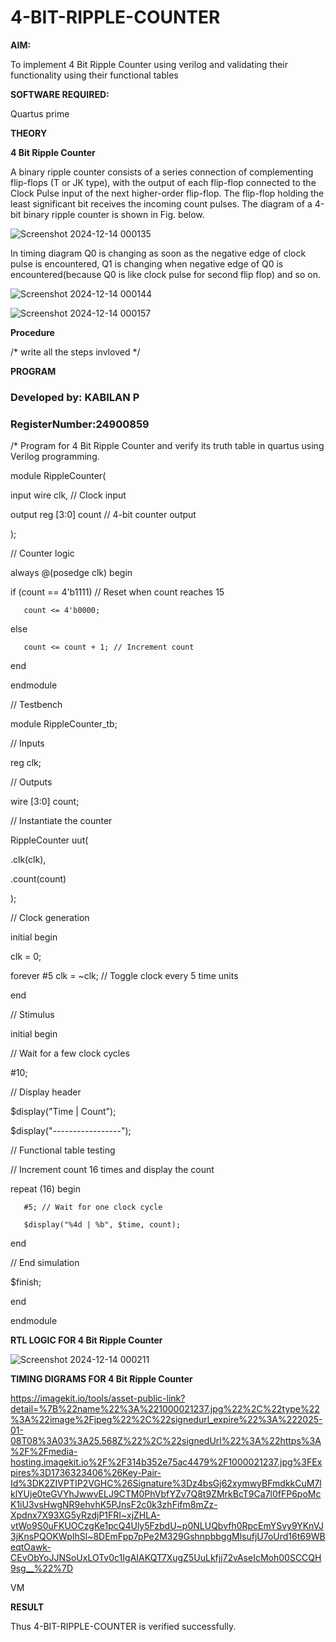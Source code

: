 # 4-BIT-RIPPLE-COUNTER

**AIM:**

To implement  4 Bit Ripple Counter using verilog and validating their functionality using their functional tables

**SOFTWARE REQUIRED:**

Quartus prime

**THEORY**

**4 Bit Ripple Counter**

A binary ripple counter consists of a series connection of complementing flip-flops (T or JK type), with the output of each flip-flop connected to the Clock Pulse input of the next higher-order flip-flop. The flip-flop holding the least significant bit receives the incoming count pulses. The diagram of a 4-bit binary ripple counter is shown in Fig. below.

![Screenshot 2024-12-14 000135](https://github.com/user-attachments/assets/dbb131ec-cb31-45c9-88ac-faaebdc67f24)

In timing diagram Q0 is changing as soon as the negative edge of clock pulse is encountered, Q1 is changing when negative edge of Q0 is encountered(because Q0 is like clock pulse for second flip flop) and so on.

![Screenshot 2024-12-14 000144](https://github.com/user-attachments/assets/39599268-d956-43f3-b7d8-6035e5871340)

![Screenshot 2024-12-14 000157](https://github.com/user-attachments/assets/593df924-e20a-496b-871b-78dd91a94807)

**Procedure**

/* write all the steps invloved */

**PROGRAM**
### Developed by: KABILAN P
### RegisterNumber:24900859
/* Program for 4 Bit Ripple Counter and verify its truth table in quartus using Verilog programming.

 module RippleCounter(
   
   input wire clk,  // Clock input
   
   output reg [3:0] count // 4-bit counter output

);


// Counter logic

always @(posedge clk) begin

   if (count == 4'b1111) // Reset when count reaches 15
   
       count <= 4'b0000;

  else
      
       count <= count + 1; // Increment count

end

endmodule

// Testbench

module RippleCounter_tb;

// Inputs

reg clk;

// Outputs

wire [3:0] count;

// Instantiate the counter

RippleCounter uut(

   .clk(clk),
  
   .count(count)

);

// Clock generation

initial begin
   
   clk = 0;
   
   forever #5 clk = ~clk; // Toggle clock every 5 time units

end

// Stimulus

initial begin
   
   // Wait for a few clock cycles
  
   #10;   
   
   // Display header
   
   $display("Time | Count");
   
   $display("-----------------");

   // Functional table testing
   
   // Increment count 16 times and display the count
   
   repeat (16) begin
       
       #5; // Wait for one clock cycle
       
       $display("%4d | %b", $time, count);
   
   end
  
   // End simulation
  
   $finish;

end

endmodule

**RTL LOGIC FOR 4 Bit Ripple Counter**

![Screenshot 2024-12-14 000211](https://github.com/user-attachments/assets/cefa0761-4baa-4153-a8e2-ec319ff175f4)


**TIMING DIGRAMS FOR 4 Bit Ripple Counter**

https://imagekit.io/tools/asset-public-link?detail=%7B%22name%22%3A%221000021237.jpg%22%2C%22type%22%3A%22image%2Fjpeg%22%2C%22signedurl_expire%22%3A%222025-01-08T08%3A03%3A25.568Z%22%2C%22signedUrl%22%3A%22https%3A%2F%2Fmedia-hosting.imagekit.io%2F%2F314b352e75ac4479%2F1000021237.jpg%3FExpires%3D1736323406%26Key-Pair-Id%3DK2ZIVPTIP2VGHC%26Signature%3Dz4bsGj62xymwyBFmdkkCuM7lklYUje0teGVYhJwwvELJ9CTM0PhVbfYZv7Q8t9ZMrkBcT9Ca7l0fFP6poMcK1iU3vsHwgNR9ehvhK5PJnsF2c0k3zhFifm8mZz-Xpdnx7X93XG5yRzdjP1FRI~xjZHLA-vtWo9S0uFKUOCzgKe1pcQ4Uly5FzbdU~p0NLUQbvfh0RpcEmYSvy9YKnVJ3jKnsPQOKWpIhSl~8DEmFpp7pPe2M329GshnpbbggMlsufjU7oUrd16t69WBeqtOawk-CEvObYoJJNSoUxLOTv0c1IgAIAKQT7XugZ5UuLkfjj72vAseIcMoh00SCCQH9sg__%22%7D

VM


**RESULT**

 Thus 4-BIT-RIPPLE-COUNTER is verified successfully.
